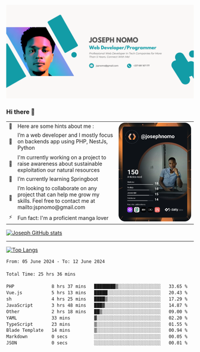![Banner of my profile!](/Joseph_NOMO_NEW.png "Banner")

### Hi there 👋

<!--- | --  | 👋  | Here are some hints about me :                                                                                                 | <td rowspan=6><img src="/devcard.svg" width="400" alt="Joseph NOMO's Dev Card"/></td> |
| --- | --- | ------------------------------------------------------------------------------------------------------------------------------ | ------------------------------------------------------------------------------------- |
| --  | 🔭  | I’m a web developer and I mostly focus on backends app using PHP, NestJs, Python                                               |
| --  | 🦁  | I'm currently working on a project to raise awareness about sustainable exploitation our natural resources                     |
| --  | 🌱  | I’m currently learning Springboot                                                                                              |
| --  | 👯  | I’m looking to collaborate on any project that can help me grow my skills. Feel free to contact me at mailto:jspnomo@gmail.com |
| --  | ⚡  | Fun fact: I'm a proficient manga lover                                                                                         |
--->

<table>
    <tr>
        <td width="1%">👋</td>
        <td width="55%">Here are some hints about me :</td>
        <td rowspan=6 width="44%"><img src="/devcard.svg" width="400" alt="Joseph NOMO's Dev Card"/></td>
    </tr>
    <tr>
        <td>🔭</td>
        <td>I’m a web developer and I mostly focus on backends app using PHP, NestJs, Python</td>
    </tr>
    <tr>
        <td>🦁</td>
        <td>I'm currently working on a project to raise awareness about sustainable exploitation our natural resources</td>
    </tr>
    <tr>
        <td>🌱</td>
        <td>I’m currently learning Springboot</td>
    </tr>
    <tr>
        <td>👯</td>
        <td>I’m looking to collaborate on any project that can help me grow my skills. Feel free to contact me at mailto:jspnomo@gmail.com</td>
    </tr>
    <tr>
        <td>⚡</td>
        <td>Fun fact: I'm a proficient manga lover</td>
    </tr>

</table>

[![Joseph GitHub stats](https://github-readme-stats-seven-sigma-53.vercel.app/api?username=Jspascal)](https://github.com/Jspascal/github-readme-stats)

---

[![Top Langs](https://github-readme-stats-seven-sigma-53.vercel.app/api/top-langs/?username=Jspascal&layout=compact)](https://github.com/Jspascal/github-readme-stats)

<!--START_SECTION:waka-->

```txt
From: 05 June 2024 - To: 12 June 2024

Total Time: 25 hrs 36 mins

PHP              8 hrs 37 mins   ████████▒░░░░░░░░░░░░░░░░   33.65 %
Vue.js           5 hrs 13 mins   █████░░░░░░░░░░░░░░░░░░░░   20.43 %
sh               4 hrs 25 mins   ████▒░░░░░░░░░░░░░░░░░░░░   17.29 %
JavaScript       3 hrs 48 mins   ███▓░░░░░░░░░░░░░░░░░░░░░   14.87 %
Other            2 hrs 18 mins   ██▒░░░░░░░░░░░░░░░░░░░░░░   09.00 %
YAML             33 mins         ▓░░░░░░░░░░░░░░░░░░░░░░░░   02.20 %
TypeScript       23 mins         ▒░░░░░░░░░░░░░░░░░░░░░░░░   01.55 %
Blade Template   14 mins         ▒░░░░░░░░░░░░░░░░░░░░░░░░   00.94 %
Markdown         0 secs          ░░░░░░░░░░░░░░░░░░░░░░░░░   00.05 %
JSON             0 secs          ░░░░░░░░░░░░░░░░░░░░░░░░░   00.01 %
```

<!--END_SECTION:waka-->
